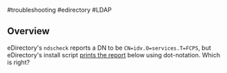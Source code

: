 #troubleshooting #edirectory #LDAP

## Overview
eDirectory's `ndscheck` reports a DN to be `CN=idv.O=services.T=FCPS`, but eDirectory's install script [prints the report](obsidian://open?vault=TIL&file=reference%2FeDirectory%20Install%20Report%20Output%20Example) below using dot-notation. Which is right?